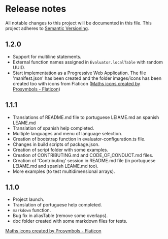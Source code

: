 # Release notes
All notable changes to this project will be documented in this file.
This project adheres to [Semantic Versioning](http://semver.org/).

## 1.2.0
- Support for multiline statements.
- External function names assigned in `Evaluator.localTable` with random UUID.
- Start implementation as a Progressive Web Application. The file 'manifest.json' has been created and the folder images/icons has been created too with icons from Flaticon ([Maths icons created by Prosymbols - Flaticon](https://www.flaticon.com/free-icons/maths))

## 1.1.1
- Translations of README.md file to portuguese LEIAME.md an spanish LEAME.md
- Translation of spanish help completed.
- Multiple languages and menu of language selection.
- Creation of bootstrap function in evaluator-configuration.ts file.
- Changes in build scripts of package.json.
- Creation of script folder with some examples.
- Creation of CONTRIBUTING.md and CODE_OF_CONDUCT.md files.
- Creation of 'Contributing' session in README.md file (in portuguese LEIAME.md and spanish LEAME.md too).
- More examples (to test multidimensional arrays).

## 1.1.0
- Project launch.
- Translation of portuguese help completed.
- `markdown` function.
- Bug fix in aliasTable (remove some overlaps).
- doc folder created with some markdown files for tests.

<a href="https://www.flaticon.com/free-icons/maths" title="maths icons">Maths icons created by Prosymbols - Flaticon</a>
